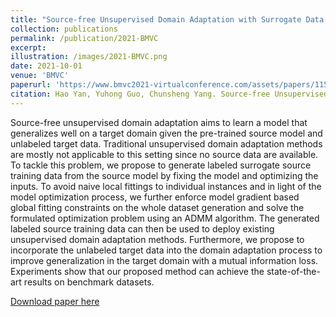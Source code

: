 ```yaml
---
title: "Source-free Unsupervised Domain Adaptation with Surrogate Data Generation"
collection: publications
permalink: /publication/2021-BMVC
excerpt: 
illustration: /images/2021-BMVC.png
date: 2021-10-01
venue: 'BMVC'
paperurl: 'https://www.bmvc2021-virtualconference.com/assets/papers/1158.pdf'
citation: Hao Yan, Yuhong Guo, Chunsheng Yang. Source-free Unsupervised Domain Adaptation with Surrogate Data Generation. BMVC 2021.
---
```

Source-free unsupervised domain adaptation aims to learn a model that generalizes
well on a target domain given the pre-trained source model and unlabeled target data.
Traditional unsupervised domain adaptation methods are mostly not applicable to this
setting since no source data are available. To tackle this problem, we propose to generate
labeled surrogate source training data from the source model by fixing the model and optimizing the inputs. To avoid naive local fittings to individual instances and in light of the
model optimization process, we further enforce model gradient based global fitting constraints on the whole dataset generation and solve the formulated optimization problem
using an ADMM algorithm. The generated labeled source training data can then be used
to deploy existing unsupervised domain adaptation methods. Furthermore, we propose
to incorporate the unlabeled target data into the domain adaptation process to improve
generalization in the target domain with a mutual information loss. Experiments show
that our proposed method can achieve the state-of-the-art results on benchmark datasets.

[Download paper here](https://www.bmvc2021-virtualconference.com/assets/papers/1158.pdf)
